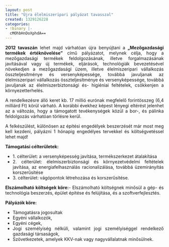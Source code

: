 ```yaml
---
layout: post
title: "Újra élelmiszeripari pályázat tavasszal"
created: 1329126228
categories:
- !binary |-
  cMOhbHnDoXphdA==
---
```

<p style="text-align: justify;"><strong>2012 tavaszán</strong> lehet majd várhatóan újra benyújtani a <strong>„Mezőgazdasági termékek értéknövelése”</strong> című pályázatot, melynek célja, hogy a mezőgazdasági termékek feldolgozásának, illetve forgalmazásának javításával vagy új termékek, eljárások, technológiák bevezetésével növekedjen a mezőgazdasági üzem, illetve élelmiszeripari vállalkozás összteljesítménye és versenyképessége, továbbá javuljanak az élelmiszeripari vállalkozás összteljesítménye és versenyképessége, továbbá javuljanak az élelmiszerbiztonsági és- higiéniai feltételek, csökkenjen a környezetterhelés.</p><p style="text-align: justify;">A rendelkezésre álló keret kb. 17 millió eurónak megfelelő forintösszeg (6,4 milliárd Ft) körül várható. A korábbi évekhez képest lényegi eltérést jelenhet az a változás, hogy a támogatott tevékenységek közül a bor-, és pálinka feldolgozás várhatóan törlésre kerül.</p><p style="text-align: justify;">A felkészülést, különösen az építési engedélyek beszerzését már most meg kell kezdeni, pályázni 1 hónapig engedélyes tervekkel és költségvetéssel lehet majd! <br><strong></strong></p><p style="text-align: justify;"><strong>Támogatási célterületek:</strong></p><ul style="text-align: justify;"><li>1. célterület: a versenyképesség javítása, termékszerkezet átalakítása</li><li>2. célterület: élelmiszerbiztonsági és környezetvédelmi feltételek javítása, az energiafelhasználás racionalizálása, továbbá üzemirányítás korszerűsítése</li><li>3. célterület: vágópontok létrehozása és korszerűsítése.</li></ul><p style="text-align: justify;"><strong>Elszámolható költségek köre:</strong>- Elszámolható költségnek minősül a gép- és technológia beszerzés, épület építése és felújítása, és a szoftverfejlesztés.<br><strong></strong></p><p style="text-align: justify;"><strong>Pályázók köre:</strong></p><ul style="text-align: justify;"><li>Támogatásra jogosultak</li><li>Egyéni vállalkozók,&nbsp;</li><li>Egyéni cégek,&nbsp;</li><li>Jogi személyiség nélküli, valamint jogi személyiséggel rendelkező gazdasági társaságok,</li><li>Szövetkezetek, amelyek KKV-nak vagy nagyvállalatnak minősülnek.</li></ul>
